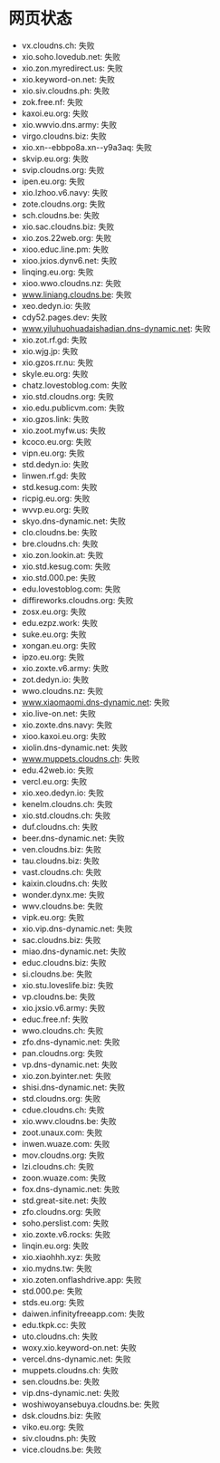 # 网页状态
- vx.cloudns.ch: 失败
- xio.soho.lovedub.net: 失败
- xio.zon.myredirect.us: 失败
- xio.keyword-on.net: 失败
- xio.siv.cloudns.ph: 失败
- zok.free.nf: 失败
- kaxoi.eu.org: 失败
- xio.wwvio.dns.army: 失败
- virgo.cloudns.biz: 失败
- xio.xn--ebbpo8a.xn--y9a3aq: 失败
- skvip.eu.org: 失败
- svip.cloudns.org: 失败
- ipen.eu.org: 失败
- xio.lzhoo.v6.navy: 失败
- zote.cloudns.org: 失败
- sch.cloudns.be: 失败
- xio.sac.cloudns.biz: 失败
- xio.zos.22web.org: 失败
- xioo.educ.line.pm: 失败
- xioo.jxios.dynv6.net: 失败
- linqing.eu.org: 失败
- xioo.wwo.cloudns.nz: 失败
- www.liniang.cloudns.be: 失败
- xeo.dedyn.io: 失败
- cdy52.pages.dev: 失败
- www.yiluhuohuadaishadian.dns-dynamic.net: 失败
- xio.zot.rf.gd: 失败
- xio.wjg.jp: 失败
- xio.gzos.rr.nu: 失败
- skyle.eu.org: 失败
- chatz.lovestoblog.com: 失败
- xio.std.cloudns.org: 失败
- xio.edu.publicvm.com: 失败
- xio.gzos.link: 失败
- xio.zoot.myfw.us: 失败
- kcoco.eu.org: 失败
- vipn.eu.org: 失败
- std.dedyn.io: 失败
- linwen.rf.gd: 失败
- std.kesug.com: 失败
- ricpig.eu.org: 失败
- wvvp.eu.org: 失败
- skyo.dns-dynamic.net: 失败
- clo.cloudns.be: 失败
- bre.cloudns.ch: 失败
- xio.zon.lookin.at: 失败
- xio.std.kesug.com: 失败
- xio.std.000.pe: 失败
- edu.lovestoblog.com: 失败
- diffireworks.cloudns.org: 失败
- zosx.eu.org: 失败
- edu.ezpz.work: 失败
- suke.eu.org: 失败
- xongan.eu.org: 失败
- ipzo.eu.org: 失败
- xio.zoxte.v6.army: 失败
- zot.dedyn.io: 失败
- wwo.cloudns.nz: 失败
- www.xiaomaomi.dns-dynamic.net: 失败
- xio.live-on.net: 失败
- xio.zoxte.dns.navy: 失败
- xioo.kaxoi.eu.org: 失败
- xiolin.dns-dynamic.net: 失败
- www.muppets.cloudns.ch: 失败
- edu.42web.io: 失败
- vercl.eu.org: 失败
- xio.xeo.dedyn.io: 失败
- kenelm.cloudns.ch: 失败
- xio.std.cloudns.ch: 失败
- duf.cloudns.ch: 失败
- beer.dns-dynamic.net: 失败
- ven.cloudns.biz: 失败
- tau.cloudns.biz: 失败
- vast.cloudns.ch: 失败
- kaixin.cloudns.ch: 失败
- wonder.dynx.me: 失败
- wwv.cloudns.be: 失败
- vipk.eu.org: 失败
- xio.vip.dns-dynamic.net: 失败
- sac.cloudns.biz: 失败
- miao.dns-dynamic.net: 失败
- educ.cloudns.biz: 失败
- si.cloudns.be: 失败
- xio.stu.loveslife.biz: 失败
- vp.cloudns.be: 失败
- xio.jxsio.v6.army: 失败
- educ.free.nf: 失败
- wwo.cloudns.ch: 失败
- zfo.dns-dynamic.net: 失败
- pan.cloudns.org: 失败
- vp.dns-dynamic.net: 失败
- xio.zon.byinter.net: 失败
- shisi.dns-dynamic.net: 失败
- std.cloudns.org: 失败
- cdue.cloudns.ch: 失败
- xio.wwv.cloudns.be: 失败
- zoot.unaux.com: 失败
- inwen.wuaze.com: 失败
- mov.cloudns.org: 失败
- lzi.cloudns.ch: 失败
- zoon.wuaze.com: 失败
- fox.dns-dynamic.net: 失败
- std.great-site.net: 失败
- zfo.cloudns.org: 失败
- soho.perslist.com: 失败
- xio.zoxte.v6.rocks: 失败
- linqin.eu.org: 失败
- xio.xiaohhh.xyz: 失败
- xio.mydns.tw: 失败
- xio.zoten.onflashdrive.app: 失败
- std.000.pe: 失败
- stds.eu.org: 失败
- daiwen.infinityfreeapp.com: 失败
- edu.tkpk.cc: 失败
- uto.cloudns.ch: 失败
- woxy.xio.keyword-on.net: 失败
- vercel.dns-dynamic.net: 失败
- muppets.cloudns.ch: 失败
- sen.cloudns.be: 失败
- vip.dns-dynamic.net: 失败
- woshiwoyansebuya.cloudns.be: 失败
- dsk.cloudns.biz: 失败
- viko.eu.org: 失败
- siv.cloudns.ph: 失败
- vice.cloudns.be: 失败
